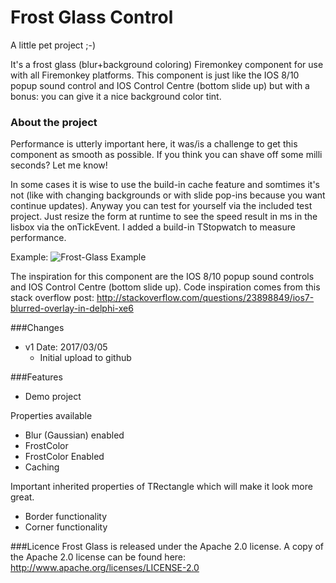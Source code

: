 # Frost Glass Control

A little pet project ;-) 

It's a frost glass (blur+background coloring) Firemonkey component for use with all Firemonkey platforms. This component is just like the IOS 8/10 popup sound control and IOS Control Centre (bottom slide up) but with a bonus: you can give it a nice background color tint.


### About the project
Performance is utterly important here, it was/is a challenge to get this component as smooth as possible.  If you think you can shave off some milli seconds? Let me know!

In some cases it is wise to use the build-in cache feature and somtimes it's not (like with changing backgrounds or with slide pop-ins because you want continue updates). Anyway you can test for yourself via the included test project. Just resize the form at runtime to see the speed result in ms in the lisbox via the onTickEvent. I added a build-in TStopwatch to measure performance.

Example:
![Frost-Glass Example](https://github.com/Spelt/Frost-Glass/blob/Master/Screenshot.png )


The inspiration for this component are the IOS 8/10 popup sound controls and IOS Control Centre (bottom slide up). Code inspiration comes from this stack overflow post: http://stackoverflow.com/questions/23898849/ios7-blurred-overlay-in-delphi-xe6


###Changes
- v1 Date: 2017/03/05 
	- Initial upload to github


###Features
- Demo project

Properties available
- Blur (Gaussian) enabled 
- FrostColor
- FrostColor Enabled
- Caching


Important inherited properties of TRectangle which will make it look more great.
- Border functionality
- Corner functionality


###Licence
Frost Glass is released under the Apache 2.0 license.  A copy of the Apache 2.0 license can be found here: http://www.apache.org/licenses/LICENSE-2.0


